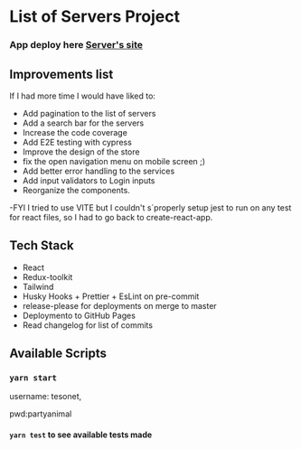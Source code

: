 # List of Servers Project

### App deploy here [Server's site](https://manucho007.github.io/nordsec-servers/)

## Improvements list

If I had more time I would have liked to:

-   Add pagination to the list of servers
-   Add a search bar for the servers
-   Increase the code coverage
-   Add E2E testing with cypress
-   Improve the design of the store
-   fix the open navigation menu on mobile screen ;)
-   Add better error handling to the services
-   Add input validators to Login inputs
-   Reorganize the components.

-FYI I tried to use VITE but I couldn't s´properly setup jest to run on any test for react files, so I had to go back to create-react-app.

## Tech Stack

-   React
-   Redux-toolkit
-   Tailwind
-   Husky Hooks + Prettier + EsLint on pre-commit
-   release-please for deployments on merge to master
-   Deploymento to GitHub Pages
-   Read changelog for list of commits

## Available Scripts

### `yarn start`

username: tesonet,

pwd:partyanimal

#### `yarn test` to see available tests made
